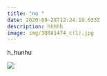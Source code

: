 ```yaml
---
title: "no "
date: 2020-09-28T12:24:18.033Z
description: hhhhh
image: img/3Q8A1474_c(1).jpg
---
```

h_hunhu

![](img/3Q8A1639_c.jpg)